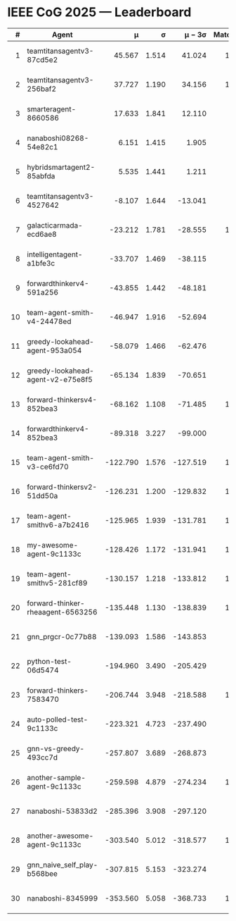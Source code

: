 # IEEE CoG 2025 — Leaderboard

| # | Agent | μ | σ | μ − 3σ | Matches | Updated |
|---:|---|---:|---:|---:|---:|---|
| 1 | teamtitansagentv3-87cd5e2 | 45.567 | 1.514 | 41.024 | 1040 | 2025-08-27 02:43 |
| 2 | teamtitansagentv3-256baf2 | 37.727 | 1.190 | 34.156 | 1080 | 2025-08-27 02:43 |
| 3 | smarteragent-8660586 | 17.633 | 1.841 | 12.110 | 774 | 2025-08-27 02:43 |
| 4 | nanaboshi08268-54e82c1 | 6.151 | 1.415 | 1.905 | 920 | 2025-08-27 02:43 |
| 5 | hybridsmartagent2-85abfda | 5.535 | 1.441 | 1.211 | 713 | 2025-08-27 02:43 |
| 6 | teamtitansagentv3-4527642 | -8.107 | 1.644 | -13.041 | 960 | 2025-08-27 02:43 |
| 7 | galacticarmada-ecd6ae8 | -23.212 | 1.781 | -28.555 | 1040 | 2025-08-27 02:43 |
| 8 | intelligentagent-a1bfe3c | -33.707 | 1.469 | -38.115 | 948 | 2025-08-27 02:43 |
| 9 | forwardthinkerv4-591a256 | -43.855 | 1.442 | -48.181 | 912 | 2025-08-27 02:43 |
| 10 | team-agent-smith-v4-24478ed | -46.947 | 1.916 | -52.694 | 880 | 2025-08-27 02:43 |
| 11 | greedy-lookahead-agent-953a054 | -58.079 | 1.466 | -62.476 | 958 | 2025-08-27 02:43 |
| 12 | greedy-lookahead-agent-v2-e75e8f5 | -65.134 | 1.839 | -70.651 | 898 | 2025-08-27 02:43 |
| 13 | forward-thinkersv4-852bea3 | -68.162 | 1.108 | -71.485 | 1024 | 2025-08-27 02:43 |
| 14 | forwardthinkerv4-852bea3 | -89.318 | 3.227 | -99.000 | 807 | 2025-08-27 02:43 |
| 15 | team-agent-smith-v3-ce6fd70 | -122.790 | 1.576 | -127.519 | 1120 | 2025-08-27 02:43 |
| 16 | forward-thinkersv2-51dd50a | -126.231 | 1.200 | -129.832 | 1002 | 2025-08-27 02:43 |
| 17 | team-agent-smithv6-a7b2416 | -125.965 | 1.939 | -131.781 | 1140 | 2025-08-27 02:43 |
| 18 | my-awesome-agent-9c1133c | -128.426 | 1.172 | -131.941 | 1380 | 2025-08-27 02:43 |
| 19 | team-agent-smithv5-281cf89 | -130.157 | 1.218 | -133.812 | 1100 | 2025-08-27 02:43 |
| 20 | forward-thinker-rheaagent-6563256 | -135.448 | 1.130 | -138.839 | 1102 | 2025-08-27 02:43 |
| 21 | gnn_prgcr-0c77b88 | -139.093 | 1.586 | -143.853 | 900 | 2025-08-27 02:43 |
| 22 | python-test-06d5474 | -194.960 | 3.490 | -205.429 | 800 | 2025-08-27 02:43 |
| 23 | forward-thinkers-7583470 | -206.744 | 3.948 | -218.588 | 1080 | 2025-08-27 02:43 |
| 24 | auto-polled-test-9c1133c | -223.321 | 4.723 | -237.490 | 760 | 2025-08-27 02:43 |
| 25 | gnn-vs-greedy-493cc7d | -257.807 | 3.689 | -268.873 | 940 | 2025-08-27 02:43 |
| 26 | another-sample-agent-9c1133c | -259.598 | 4.879 | -274.234 | 1160 | 2025-08-27 02:43 |
| 27 | nanaboshi-53833d2 | -285.396 | 3.908 | -297.120 | 940 | 2025-08-27 02:43 |
| 28 | another-awesome-agent-9c1133c | -303.540 | 5.012 | -318.577 | 1080 | 2025-08-27 02:43 |
| 29 | gnn_naive_self_play-b568bee | -307.815 | 5.153 | -323.274 | 800 | 2025-08-27 02:43 |
| 30 | nanaboshi-8345999 | -353.560 | 5.058 | -368.733 | 1120 | 2025-08-27 02:43 |
